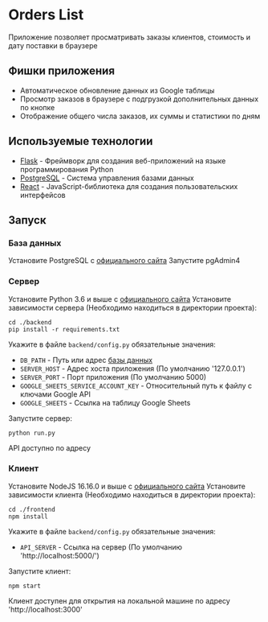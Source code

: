 # Orders List
Приложение позволяет просматривать заказы клиентов, стоимость и дату поставки в браузере

## Фишки приложения
- Автоматическое обновление данных из Google таблицы
- Просмотр заказов в браузере с подгрузкой дополнительных данных по кнопке
- Отображение общего числа заказов, их суммы и статистики по дням

## Используемые технологии

- [Flask] -  Фреймворк для создания веб-приложений на языке программирования Python
- [PostgreSQL] - Система управления базами данных
- [React] - JavaScript-библиотека для создания пользовательских интерфейсов

## Запуск

### База данных
Установите PostgreSQL c [официального сайта](https://www.postgresql.org/download/)
Запустите pgAdmin4

### Сервер
Установите Python 3.6 и выше c [официального сайта](https://www.python.org/downloads/)
Установите зависимости сервера (Необходимо находиться в директории проекта):
```
cd ./backend
pip install -r requirements.txt
```
Укажите в файле `backend/config.py` обязательные значения:
- `DB_PATH` - Путь или адрес [базы данных](#База-данных)
- `SERVER_HOST` - Адрес хоста приложения (По умолчанию '127.0.0.1')
- `SERVER_PORT` - Порт приложения (По умолчанию 5000)
- `GOOGLE_SHEETS_SERVICE_ACCOUNT_KEY` - Относительный путь к файлу с ключами Google API
- `GOOGLE_SHEETS` - Ссылка на таблицу Google Sheets

Запустите сервер:
```
python run.py
```

API доступно по адресу

### Клиент
Установите NodeJS 16.16.0 и выше c [официального сайта](https://nodejs.org/en/)
Установите зависимости клиента (Необходимо находиться в директории проекта):
```
cd ./frontend
npm install
```
Укажите в файле `backend/config.py` обязательные значения:
- `API_SERVER` - Ссылка на сервер (По умолчанию 'http://localhost:5000/')

Запустите клиент:
```
npm start
```

Клиент доступен для открытия на локальной машине по адресу 'http://localhost:3000'

[//]: # (These are reference links used in the body of this note and get stripped out when the markdown processor does its job. There is no need to format nicely because it shouldn't be seen. Thanks SO - http://stackoverflow.com/questions/4823468/store-comments-in-markdown-syntax)

   [Flask]: <https://flask.palletsprojects.com/en/2.1.x/>
   [PostgreSQL]: <https://www.postgresql.org/>
   [React]: <https://ru.reactjs.org/>
